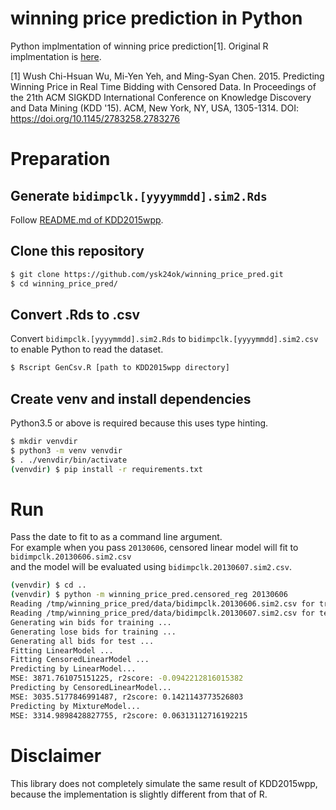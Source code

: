 winning price prediction in Python
===

Python implmentation of winning price prediction[1].
Original R implmentation is [here](https://github.com/wush978/KDD2015wpp).

[1] Wush Chi-Hsuan Wu, Mi-Yen Yeh, and Ming-Syan Chen. 2015. Predicting Winning Price in Real Time Bidding with Censored Data. In Proceedings of the 21th ACM SIGKDD International Conference on Knowledge Discovery and Data Mining (KDD '15). ACM, New York, NY, USA, 1305-1314. DOI: https://doi.org/10.1145/2783258.2783276

# Preparation

## Generate `bidimpclk.[yyyymmdd].sim2.Rds`

Follow [README.md of KDD2015wpp](https://github.com/wush978/KDD2015wpp/blob/master/README.md).

## Clone this repository

```sh
$ git clone https://github.com/ysk24ok/winning_price_pred.git
$ cd winning_price_pred/
```

## Convert .Rds to .csv

Convert `bidimpclk.[yyyymmdd].sim2.Rds` to `bidimpclk.[yyyymmdd].sim2.csv` to enable Python to read the dataset.

```sh
$ Rscript GenCsv.R [path to KDD2015wpp directory]
```

## Create venv and install dependencies

Python3.5 or above is required because this uses type hinting.

```sh
$ mkdir venvdir
$ python3 -m venv venvdir
$ . ./venvdir/bin/activate
(venvdir) $ pip install -r requirements.txt
```

# Run

Pass the date to fit to as a command line argument.  
For example when you pass `20130606`,
censored linear model will fit to `bidimpclk.20130606.sim2.csv`  
and the model will be evaluated using `bidimpclk.20130607.sim2.csv`.

```sh
(venvdir) $ cd ..
(venvdir) $ python -m winning_price_pred.censored_reg 20130606
Reading /tmp/winning_price_pred/data/bidimpclk.20130606.sim2.csv for training ...
Reading /tmp/winning_price_pred/data/bidimpclk.20130607.sim2.csv for test ...
Generating win bids for training ...
Generating lose bids for training ...
Generating all bids for test ...
Fitting LinearModel ...
Fitting CensoredLinearModel ...
Predicting by LinearModel...
MSE: 3871.761075151225, r2score: -0.0942212816015382
Predicting by CensoredLinearModel...
MSE: 3035.5177846991487, r2score: 0.1421143773526803
Predicting by MixtureModel...
MSE: 3314.9898428827755, r2score: 0.06313112716192215
```

# Disclaimer

This library does not completely simulate the same result of KDD2015wpp,  
because the implementation is slightly different from that of R.
